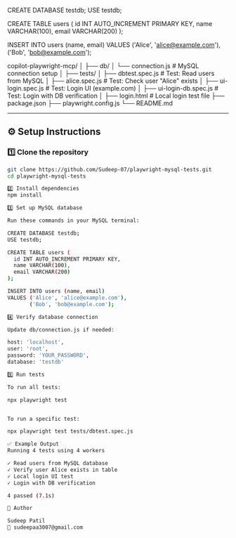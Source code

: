 CREATE DATABASE testdb;
USE testdb;

CREATE TABLE users (
  id INT AUTO_INCREMENT PRIMARY KEY,
  name VARCHAR(100),
  email VARCHAR(200)
);

INSERT INTO users (name, email)
VALUES ('Alice', 'alice@example.com'),
       ('Bob', 'bob@example.com');


copilot-playwright-mcp/
│
├── db/
│ └── connection.js # MySQL connection setup
│
├── tests/
│ ├── dbtest.spec.js # Test: Read users from MySQL
│ ├── alice.spec.js # Test: Check user "Alice" exists
│ ├── ui-login.spec.js # Test: Login UI (example.com)
│ ├── ui-login-db.spec.js # Test: Login with DB verification
│
├── login.html # Local login test file
├── package.json
├── playwright.config.js
└── README.md


---

## ⚙️ Setup Instructions

### 1️⃣ Clone the repository
```bash
git clone https://github.com/Sudeep-07/playwright-mysql-tests.git
cd playwright-mysql-tests

2️⃣ Install dependencies
npm install

3️⃣ Set up MySQL database

Run these commands in your MySQL terminal:

CREATE DATABASE testdb;
USE testdb;

CREATE TABLE users (
  id INT AUTO_INCREMENT PRIMARY KEY,
  name VARCHAR(100),
  email VARCHAR(200)
);

INSERT INTO users (name, email)
VALUES ('Alice', 'alice@example.com'),
       ('Bob', 'bob@example.com');

4️⃣ Verify database connection

Update db/connection.js if needed:

host: 'localhost',
user: 'root',
password: 'YOUR_PASSWORD',
database: 'testdb'

5️⃣ Run tests

To run all tests:

npx playwright test


To run a specific test:

npx playwright test tests/dbtest.spec.js

✅ Example Output
Running 4 tests using 4 workers

✓ Read users from MySQL database
✓ Verify user Alice exists in table
✓ Local login UI test
✓ Login with DB verification

4 passed (7.1s)

👤 Author

Sudeep Patil
📧 sudeepaa3007@gmail.com
